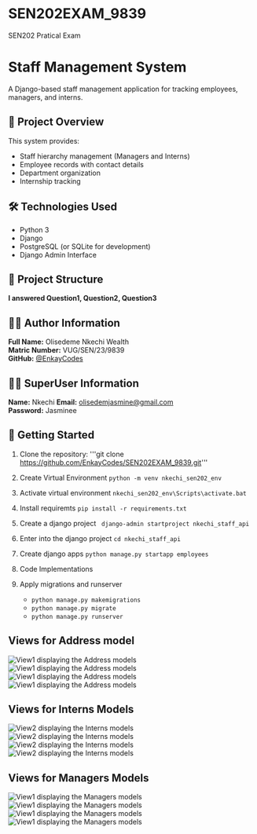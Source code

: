 # SEN202EXAM_9839
SEN202 Pratical Exam

# Staff Management System

A Django-based staff management application for tracking employees, managers, and interns.

## 📌 Project Overview

This system provides:
- Staff hierarchy management (Managers and Interns)
- Employee records with contact details
- Department organization
- Internship tracking

## 🛠 Technologies Used

- Python 3
- Django
- PostgreSQL (or SQLite for development)
- Django Admin Interface

## 📂 Project Structure
**I answered Question1, Question2, Question3**

## 👨‍💻 Author Information

**Full Name:** Olisedeme Nkechi Wealth  
**Matric Number:** VUG/SEN/23/9839  
**GitHub:** [@EnkayCodes](https://github.com/EnkayCodes)

## 👨‍💻 SuperUser Information

**Name:** Nkechi 
**Email:** olisedemjasmine@gmail.com  
**Password:** Jasminee



## 🚀 Getting Started

1. Clone the repository:
   '''git clone https://github.com/EnkayCodes/SEN202EXAM_9839.git'''
2. Create Virtual Environment
    ```python -m venv nkechi_sen202_env```
3. Activate virtual environment
    ```nkechi_sen202_env\Scripts\activate.bat```
4. Install requiremts
    ```pip install -r requirements.txt```
5. Create a django project
   ``` django-admin startproject nkechi_staff_api```
6. Enter into the django project
    ```cd nkechi_staff_api```
7. Create django apps
    ```python manage.py startapp employees```
8. Code Implementations

9. Apply migrations and runserver
    - ```python manage.py makemigrations```
    - ```python manage.py migrate```
    - ```python manage.py runserver```

## Views for Address model
![View1 displaying the Address models](view1.png)
![View1 displaying the Address models](address1.png)
![View1 displaying the Address models](address2.png)
![View1 displaying the Address models](address3.png)

## Views for Interns Models
![View2 displaying the Interns models](view2.png)
![View2 displaying the Interns models](intern1.png)
![View2 displaying the Interns models](intern2.png)
![View2 displaying the Interns models](intern3.png)

## Views for Managers Models
![View1 displaying the Managers models](view3.png)
![View1 displaying the Managers models](manager1.png)
![View1 displaying the Managers models](manager2.png)
![View1 displaying the Managers models](manager3.png)
